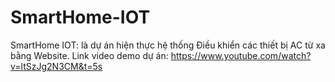 # SmartHome-IOT
SmartHome IOT: là dự án hiện thực hệ thống Điều khiển các thiết bị AC từ xa bằng Website.
Link video demo dự án: https://www.youtube.com/watch?v=ltSzJg2N3CM&t=5s 
